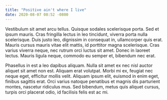 ```yaml
---
title: "Positive ain't where I live"
date: 2020-08-07 08:52 -0800
---
```

Vestibulum sit amet arcu tellus. Quisque sodales scelerisque porta. Sed et ipsum mauris. Cras fringilla lectus in leo tincidunt, viverra porta nulla scelerisque. Duis justo leo, dignissim in consequat in, ullamcorper quis erat. Mauris cursus mauris vitae elit mattis, id porttitor magna scelerisque. Cras varius viverra neque, nec rutrum orci luctus sit amet. Donec in laoreet lectus. Mauris ligula neque, commodo eu semper et, bibendum nec erat.

Phasellus in est a leo dapibus aliquam. Nulla sit amet ex nec nisl auctor aliquet sit amet non est. Aliquam erat volutpat. Morbi mi ex, feugiat nec neque eget, efficitur mollis velit. Aliquam ipsum elit, euismod in enim eget, finibus sagittis erat. Orci varius natoque penatibus et magnis dis parturient montes, nascetur ridiculus mus. Sed bibendum, metus quis aliquet cursus, turpis orci placerat odio, id facilisis felis est ac mi.
